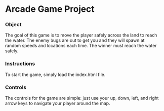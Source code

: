 
# Arcade Game Project


###	Object
The goal of this game is to move the player safely across the land to reach the water. The enemy bugs are out to get you and they will spawn at random speeds and locations each time. The winner must reach the water safely.

### Instructions
To start the game, simply load the index.html file.

###	Controls
The controls for the game are simple: just use your up, down, left, and right arrow keys to navigate your player around the map.
